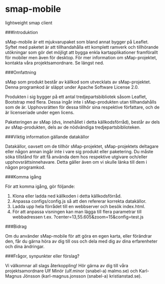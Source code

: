 smap-mobile
===========

lightweight smap client

###Introduktion

sMap-mobile är ett mjukvarupaket som bland annat bygger på Leaflet. Syftet med paketet är att tillhandahålla ett komplett ramverk och tillhörande utökningar som gör det möjligt att bygga enkla kartapplikationer framförallt för mobiler men även för desktop.
För mer information om sMap-projektet, kontakta våra projektsamordnare. Se längst ned.

###Omfattning

sMap som produkt består av källkod som utvecklats av
sMap-projektet. Denna programkod är släppt under Apache Software
License 2.0.

Produkten i sig bygger på ett antal tredjepartsbibliotek såsom
Leaflet, Bootstrap med flera. Dessa ingår inte i
sMap-produkten utan tillhandahålls som de är. Upphovsrätten för dessa
tillhör sina respektive författare, och de är licenseriade under egen
licens.

Paketeringen av sMap (dvs, innehållet i detta källkodsförråd), består
av dels av sMap-produkten, dels av de nödvändiga
tredjepartsbiblioteken.

###Viktig information gällande datakällor

Datakällor, oavsett om de tillhör sMap-projektet, sMap-projektets deltagare eller någon annan ingår inte i vare sig produkt eller paketering.
Du måste söka tillstånd för att få använda dem hos respektive utgivare och/eller upphovsrättsinnehavare. Detta gäller även om vi skulle länka till dem i någon programkod.

###Komma igång

För att komma igång, gör följande:

1. Klona eller ladda ned källkoden i detta källkodsförråd.
2. Anpassa configs/config.js så att den refererar korrekta datakällor.
3. Ladda upp hela förrådet till en webbserver och besök index.html.
4. För att anpassa visningen kan man lägga till flera parametrar till webbadressen t.ex. ?center=13,55.605&zoom=15&config=test.js

###Bidrag

Om du använder sMap-mobile för att göra en egen karta, eller förändrar den, får du gärna höra av dig till oss och dela med dig av dina erfarenheter och dina ändringar.

###Frågor, synpunkter eller förslag?

Vi välkomnar all slags återkoppling! Hör gärna av dig till våra projektsamordnare Ulf Minör (ulf.minor (snabel-a) malmo.se) och Karl-Magnus Jönsson (karl-magnus.jonsson (snabel-a) kristianstad.se).
